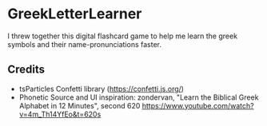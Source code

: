 # GreekLetterLearner
I threw together this digital flashcard game to help me learn the greek symbols and their name-pronunciations faster.


## Credits
- tsParticles Confetti library (https://confetti.js.org/)
- Phonetic Source and UI inspiration: zondervan, "Learn the Biblical Greek Alphabet in 12 Minutes", second 620 https://www.youtube.com/watch?v=4m_Th14YfEo&t=620s
